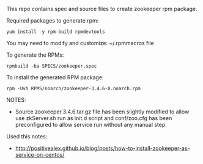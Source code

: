 This repo contains spec and source files to create zookeeper rpm package.

Required packages to generate rpm:

	yum install -y rpm-build rpmdevtools

You may need to modify and customize: ~/.rpmmacros file

To generate the RPMs:

	rpmbuild -ba SPECS/zookeeper.spec

To install the generated RPM package:

	rpm -Uvh RPMS/noarch/zookeeper-3.4.6-0.noarch.rpm


NOTES:

- Source zookeeper.3.4.6.tar.gz file has been slightly modified to allow use zkServer.sh run as init.d script
and conf/zoo.cfg has been preconfigured to allow service run without any manual step.

Used this notes:

- http://positivealex.github.io/blog/posts/how-to-install-zookeeper-as-service-on-centos/	
